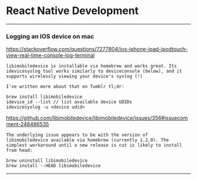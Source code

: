 # React Native Development
---

### Logging an IOS device on mac
https://stackoverflow.com/questions/7277804/ios-iphone-ipad-ipodtouch-view-real-time-console-log-terminal

```
libimobiledevice is installable via homebrew and works great. Its idevicesyslog tool works similarly to deviceconsole (below), and it supports wirelessly viewing your device's syslog (!)

I've written more about that on Tumblr tl;dr:

brew install libimobiledevice
idevice_id --list // list available device UDIDs
idevicesyslog -u <device udid>
```

https://github.com/libimobiledevice/libimobiledevice/issues/356#issuecomment-248486535

```
The underlying issue appears to be with the version of libimobiledevice available via homebrew (currently 1.2.0). The simplest workaround until a new release is cut is likely to install from head:

brew uninstall libimobiledevice
brew install --HEAD libimobiledevice
```

---
